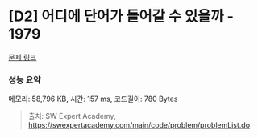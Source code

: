 # [D2] 어디에 단어가 들어갈 수 있을까 - 1979 

[문제 링크](https://swexpertacademy.com/main/code/problem/problemDetail.do?contestProbId=AV5PuPq6AaQDFAUq) 

### 성능 요약

메모리: 58,796 KB, 시간: 157 ms, 코드길이: 780 Bytes



> 출처: SW Expert Academy, https://swexpertacademy.com/main/code/problem/problemList.do